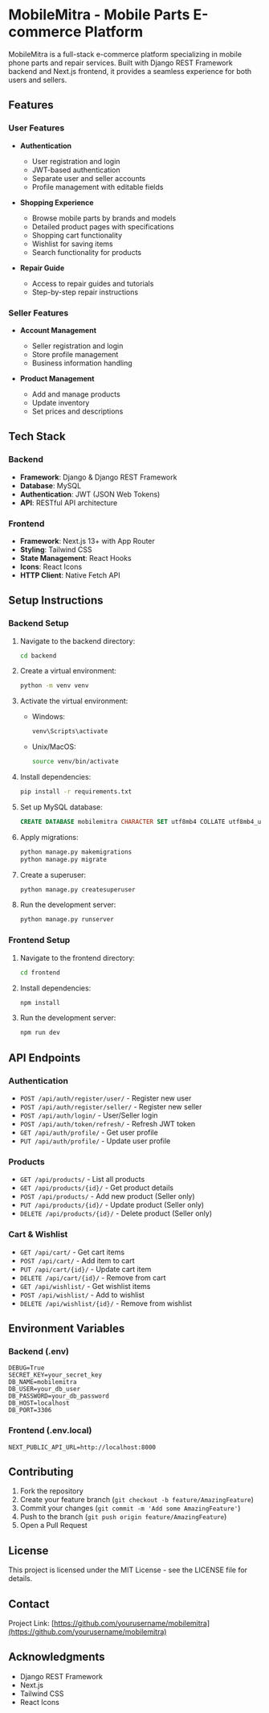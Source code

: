 # MobileMitra - Mobile Parts E-commerce Platform

MobileMitra is a full-stack e-commerce platform specializing in mobile phone parts and repair services. Built with Django REST Framework backend and Next.js frontend, it provides a seamless experience for both users and sellers.

## Features

### User Features
- **Authentication**
  - User registration and login
  - JWT-based authentication
  - Separate user and seller accounts
  - Profile management with editable fields

- **Shopping Experience**
  - Browse mobile parts by brands and models
  - Detailed product pages with specifications
  - Shopping cart functionality
  - Wishlist for saving items
  - Search functionality for products

- **Repair Guide**
  - Access to repair guides and tutorials
  - Step-by-step repair instructions

### Seller Features
- **Account Management**
  - Seller registration and login
  - Store profile management
  - Business information handling

- **Product Management**
  - Add and manage products
  - Update inventory
  - Set prices and descriptions

## Tech Stack

### Backend
- **Framework**: Django & Django REST Framework
- **Database**: MySQL
- **Authentication**: JWT (JSON Web Tokens)
- **API**: RESTful API architecture

### Frontend
- **Framework**: Next.js 13+ with App Router
- **Styling**: Tailwind CSS
- **State Management**: React Hooks
- **Icons**: React Icons
- **HTTP Client**: Native Fetch API

## Setup Instructions

### Backend Setup

1. Navigate to the backend directory:
   ```bash
   cd backend
   ```

2. Create a virtual environment:
   ```bash
   python -m venv venv
   ```

3. Activate the virtual environment:
   - Windows:
     ```bash
     venv\Scripts\activate
     ```
   - Unix/MacOS:
     ```bash
     source venv/bin/activate
     ```

4. Install dependencies:
   ```bash
   pip install -r requirements.txt
   ```

5. Set up MySQL database:
   ```sql
   CREATE DATABASE mobilemitra CHARACTER SET utf8mb4 COLLATE utf8mb4_unicode_ci;
   ```

6. Apply migrations:
   ```bash
   python manage.py makemigrations
   python manage.py migrate
   ```

7. Create a superuser:
   ```bash
   python manage.py createsuperuser
   ```

8. Run the development server:
   ```bash
   python manage.py runserver
   ```

### Frontend Setup

1. Navigate to the frontend directory:
   ```bash
   cd frontend
   ```

2. Install dependencies:
   ```bash
   npm install
   ```

3. Run the development server:
   ```bash
   npm run dev
   ```

## API Endpoints

### Authentication
- `POST /api/auth/register/user/` - Register new user
- `POST /api/auth/register/seller/` - Register new seller
- `POST /api/auth/login/` - User/Seller login
- `POST /api/auth/token/refresh/` - Refresh JWT token
- `GET /api/auth/profile/` - Get user profile
- `PUT /api/auth/profile/` - Update user profile

### Products
- `GET /api/products/` - List all products
- `GET /api/products/{id}/` - Get product details
- `POST /api/products/` - Add new product (Seller only)
- `PUT /api/products/{id}/` - Update product (Seller only)
- `DELETE /api/products/{id}/` - Delete product (Seller only)

### Cart & Wishlist
- `GET /api/cart/` - Get cart items
- `POST /api/cart/` - Add item to cart
- `PUT /api/cart/{id}/` - Update cart item
- `DELETE /api/cart/{id}/` - Remove from cart
- `GET /api/wishlist/` - Get wishlist items
- `POST /api/wishlist/` - Add to wishlist
- `DELETE /api/wishlist/{id}/` - Remove from wishlist

## Environment Variables

### Backend (.env)
```
DEBUG=True
SECRET_KEY=your_secret_key
DB_NAME=mobilemitra
DB_USER=your_db_user
DB_PASSWORD=your_db_password
DB_HOST=localhost
DB_PORT=3306
```

### Frontend (.env.local)
```
NEXT_PUBLIC_API_URL=http://localhost:8000
```

## Contributing

1. Fork the repository
2. Create your feature branch (`git checkout -b feature/AmazingFeature`)
3. Commit your changes (`git commit -m 'Add some AmazingFeature'`)
4. Push to the branch (`git push origin feature/AmazingFeature`)
5. Open a Pull Request

## License

This project is licensed under the MIT License - see the LICENSE file for details.

## Contact

Project Link: [https://github.com/yourusername/mobilemitra](https://github.com/yourusername/mobilemitra)

## Acknowledgments
- Django REST Framework
- Next.js
- Tailwind CSS
- React Icons 